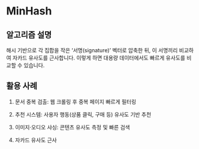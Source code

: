 # MinHash

## 알고리즘 설명
해시 기반으로 각 집합을 작은 ‘서명(signature)’ 벡터로 압축한 뒤, 이 서명끼리 비교하여 자카드 유사도를 근사합니다. 이렇게 하면 대용량 데이터에서도 빠르게 유사도를 비교할 수 있습니다.

## 활용 사례
1. 문서 중복 검출: 웹 크롤링 후 중복 페이지 빠르게 필터링

2. 추천 시스템: 사용자 행동(상품 클릭, 구매 등) 유사도 기반 추천

3. 이미지·오디오 샤싱: 콘텐츠 유사도 측정 및 빠른 검색

4. 자카드 유사도 근사